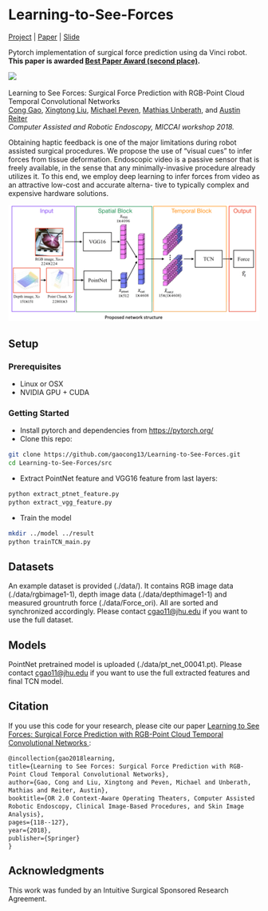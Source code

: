 # Learning-to-See-Forces
[Project](http://www.cs.jhu.edu/~gaoc/learningtoseeforces.html) | [Paper](https://arxiv.org/pdf/1808.00057.pdf) | 
[Slide](http://www.cs.jhu.edu/~gaoc/files/CARE2018_Learning_to_See_Forces.pdf)

Pytorch implementation of surgical force prediction using da Vinci robot. **This paper is awarded [Best Paper Award (second place)](http://www.cs.jhu.edu/~gaoc/images/care_bestpaper.jpg).**

![](imgs/force_pred.gif)

Learning to See Forces: Surgical Force Prediction with RGB-Point Cloud Temporal Convolutional Networks  
[Cong Gao](http://www.cs.jhu.edu/~gaoc/), [Xingtong Liu](http://www.cs.jhu.edu/~xingtongl/), [Michael Peven](https://malonecenter.jhu.edu/people/students/#), [Mathias Unberath](https://mathiasunberath.github.io/), and [Austin Reiter](https://www.cs.jhu.edu/~areiter/JHU/Home.html)   
*Computer Assisted and Robotic Endoscopy, MICCAI workshop 2018.*

Obtaining haptic feedback is one of the major limitations during robot assisted surgical procedures. We propose the use of “visual cues” to infer forces from tissue deformation. Endoscopic video is a passive sensor that is freely available, in the sense that any minimally-invasive procedure already utilizes it. To this end, we employ deep learning to infer forces from video as an attractive low-cost and accurate alterna- tive to typically complex and expensive hardware solutions.

<img src="imgs/network.png" width="900px"/>

## Setup

### Prerequisites
- Linux or OSX
- NVIDIA GPU + CUDA

### Getting Started
- Install pytorch and dependencies from https://pytorch.org/
- Clone this repo:
```bash
git clone https://github.com/gaocong13/Learning-to-See-Forces.git
cd Learning-to-See-Forces/src
```
- Extract PointNet feature and VGG16 feature from last layers:
```bash
python extract_ptnet_feature.py
python extract_vgg_feature.py
```
- Train the model
```bash
mkdir ../model ../result
python trainTCN_main.py
```

## Datasets
An example dataset is provided (./data/). It contains RGB image data (./data/rgbimage1-1), depth image data (./data/depthimage1-1) and measured grountruth force (./data/Force_ori). All are sorted and synchronized accordingly. Please contact [cgao11@jhu.edu](cgao11@jhu.edu) if you want to use the full dataset.

## Models
PointNet pretrained model is uploaded (./data/pt_net_00041.pt). Please contact [cgao11@jhu.edu](cgao11@jhu.edu) if you want to use the full extracted features and final TCN model.

## Citation
If you use this code for your research, please cite our paper <a href="https://arxiv.org/pdf/1808.00057.pdf">Learning to See Forces: Surgical Force Prediction with RGB-Point Cloud Temporal Convolutional Networks </a>:

```
@incollection{gao2018learning,
title={Learning to See Forces: Surgical Force Prediction with RGB-Point Cloud Temporal Convolutional Networks},
author={Gao, Cong and Liu, Xingtong and Peven, Michael and Unberath, Mathias and Reiter, Austin},
booktitle={OR 2.0 Context-Aware Operating Theaters, Computer Assisted Robotic Endoscopy, Clinical Image-Based Procedures, and Skin Image Analysis},
pages={118--127},
year={2018},
publisher={Springer}
}
```

## Acknowledgments
This work was funded by an Intuitive Surgical Sponsored Research Agreement.
